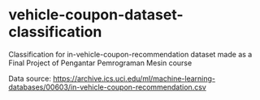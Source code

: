 # vehicle-coupon-dataset-classification
Classification for in-vehicle-coupon-recommendation dataset made as a Final Project of Pengantar Pemrograman Mesin course

Data source: 
https://archive.ics.uci.edu/ml/machine-learning-databases/00603/in-vehicle-coupon-recommendation.csv
